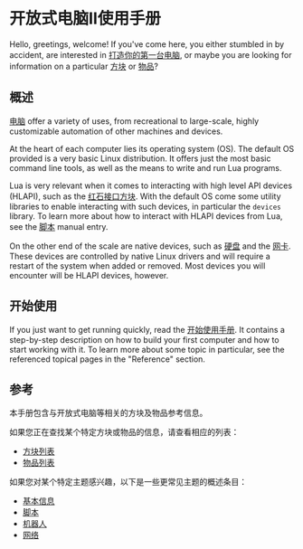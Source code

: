 # 开放式电脑II使用手册
Hello, greetings, welcome! If you've come here, you either stumbled in by accident, are interested in [打造你的第一台电脑](getting_started.md), or maybe you are looking for information on a particular [方块](block/index.md) or [物品](item/index.md)?

## 概述
[电脑](block/computer.md) offer a variety of uses, from recreational to large-scale, highly customizable automation of other machines and devices.

At the heart of each computer lies its operating system (OS). The default OS provided is a very basic Linux distribution. It offers just the most basic command line tools, as well as the means to write and run Lua programs.

Lua is very relevant when it comes to interacting with high level API devices (HLAPI), such as the [红石接口方块](block/redstone_interface.md). With the default OS come some utility libraries to enable interacting with such devices, in particular the `devices` library. To learn more about how to interact with HLAPI devices from Lua, see the [脚本](scripting.md) manual entry.

On the other end of the scale are native devices, such as [硬盘](item/hard_drive.md) and the [网卡](item/network_interface_card.md). These devices are controlled by native Linux drivers and will require a restart of the system when added or removed. Most devices you will encounter will be HLAPI devices, however.

## 开始使用
If you just want to get running quickly, read the [开始使用手册](getting_started.md). It contains a step-by-step description on how to build your first computer and how to start working with it. To learn more about some topic in particular, see the referenced topical pages in the "Reference" section. 

## 参考
本手册包含与开放式电脑等相关的方块及物品参考信息。

如果您正在查找某个特定方块或物品的信息，请查看相应的列表：
- [方块列表](block/index.md)
- [物品列表](item/index.md)

如果您对某个特定主题感兴趣，以下是一些更常见主题的概述条目：
- [基本信息](basics.md)
- [脚本](scripting.md)
- [机器人](robotics.md)
- [网络](networking.md)
